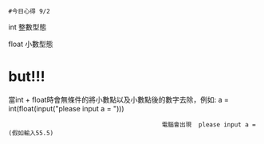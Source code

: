 ```
#今日心得 9/2
```

int 整數型態

float 小數型態

# but!!! 

當int + float時會無條件的將小數點以及小數點後的數字去除，例如: a = int(float(input("please input a = ")))
                                                     
                                               電腦會出現  please input a = (假如輸入55.5)
                                               
                                               
